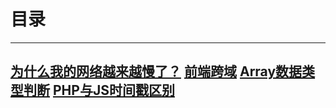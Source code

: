 目录
====
----------
[为什么我的网络越来越慢了？](http://blog.guoguogis.gitpress.org/~posts/others/%E6%88%91%E7%9A%84%E7%BD%91%E4%B8%BA%E4%BB%80%E4%B9%88%E8%B6%8A%E6%9D%A5%E8%B6%8A%E6%85%A2%E4%BA%86.md)
[前端跨域](http://blog.guoguogis.gitpress.org/~posts/JavaScript/%E5%89%8D%E7%AB%AF%E8%B7%A8%E5%9F%9F.md)
[Array数据类型判断](http://blog.guoguogis.gitpress.org/~posts/JavaScript/isArray.md)
[PHP与JS时间戳区别](http://blog.guoguogis.gitpress.org/~posts/PHP/PHP%E4%B8%8EJS%E6%97%B6%E9%97%B4%E6%88%B3%E5%8C%BA%E5%88%AB.md)
----------